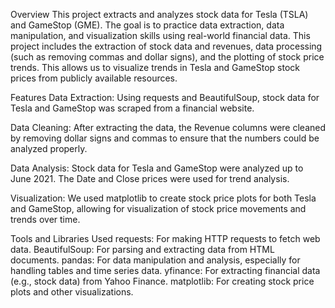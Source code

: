 Overview
This project extracts and analyzes stock data for Tesla (TSLA) and GameStop (GME). 
The goal is to practice data extraction, data manipulation, and visualization skills using real-world financial data. 
This project includes the extraction of stock data and revenues, data processing (such as removing commas and dollar signs), and the plotting of stock price trends.
This allows us to visualize trends in Tesla and GameStop stock prices from publicly available resources.

Features
Data Extraction:
Using requests and BeautifulSoup, stock data for Tesla and GameStop was scraped from a financial website.

Data Cleaning:
After extracting the data, the Revenue columns were cleaned by removing dollar signs and commas to ensure that the numbers could be analyzed properly.

Data Analysis:
Stock data for Tesla and GameStop were analyzed up to June 2021. The Date and Close prices were used for trend analysis.

Visualization:
We used matplotlib to create stock price plots for both Tesla and GameStop, allowing for visualization of stock price movements and trends over time.


Tools and Libraries Used
requests: For making HTTP requests to fetch web data.
BeautifulSoup: For parsing and extracting data from HTML documents.
pandas: For data manipulation and analysis, especially for handling tables and time series data.
yfinance: For extracting financial data (e.g., stock data) from Yahoo Finance.
matplotlib: For creating stock price plots and other visualizations.
